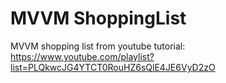 # MVVM ShoppingList
MVVM shopping list from youtube tutorial: https://www.youtube.com/playlist?list=PLQkwcJG4YTCT0RouHZ6sQlE4JE6VyD2zO
